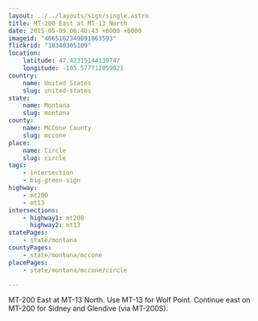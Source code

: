 ```yaml
---
layout: ../../layouts/sign/single.astro
title: MT-200 East at MT-13 North
date: 2015-05-09 06:40:43 +0000 +0000
imageid: "4065162349091063593"
flickrid: "18340305109"
location:
    latitude: 47.42315144139747
    longitude: -105.577712059021
country:
    name: United States
    slug: united-states
state:
    name: Montana
    slug: montana
county:
    name: McCone County
    slug: mccone
place:
    name: Circle
    slug: circle
tags:
    - intersection
    - big-green-sign
highway:
    - mt200
    - mt13
intersections:
    - highway1: mt200
      highway2: mt13
statePages:
    - state/montana
countyPages:
    - state/montana/mccone
placePages:
    - state/montana/mccone/circle

---
```

MT-200 East at MT-13 North.  Use MT-13 for Wolf Point.  Continue east on MT-200 for Sidney and Glendive (via MT-200S).
